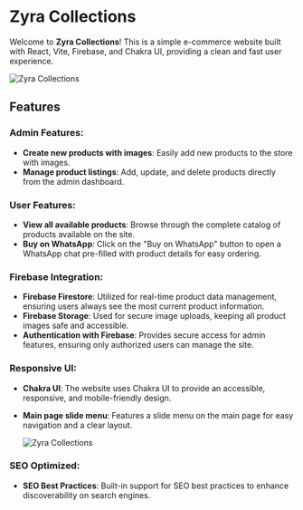 # Zyra Collections

Welcome to **Zyra Collections**! This is a simple e-commerce website built with React, Vite, Firebase, and Chakra UI, providing a clean and fast user experience.

<!-- Replace with your actual image URL -->
![Zyra Collections](https://firebasestorage.googleapis.com/v0/b/zyra-collection.appspot.com/o/Website%20UI%20Pictures%2FScreenshot%202024-08-26%20131631.png?alt=media&token=eb0d0d8c-5978-4153-b49b-7139130ba30f)


## Features

### Admin Features:
- **Create new products with images**: Easily add new products to the store with images.
- **Manage product listings**: Add, update, and delete products directly from the admin dashboard.

### User Features:
- **View all available products**: Browse through the complete catalog of products available on the site.
- **Buy on WhatsApp**: Click on the "Buy on WhatsApp" button to open a WhatsApp chat pre-filled with product details for easy ordering.

### Firebase Integration:
- **Firebase Firestore**: Utilized for real-time product data management, ensuring users always see the most current product information.
- **Firebase Storage**: Used for secure image uploads, keeping all product images safe and accessible.
- **Authentication with Firebase**: Provides secure access for admin features, ensuring only authorized users can manage the site.

### Responsive UI:
- **Chakra UI**: The website uses Chakra UI to provide an accessible, responsive, and mobile-friendly design.
- **Main page slide menu**: Features a slide menu on the main page for easy navigation and a clear layout.

  ![Zyra Collections](https://firebasestorage.googleapis.com/v0/b/zyra-collection.appspot.com/o/Website%20UI%20Pictures%2FScreenshot%202024-08-26%20131658.png?alt=media&token=4e3740bb-12b7-4350-b966-75e3c9c274b2)

### SEO Optimized:
- **SEO Best Practices**: Built-in support for SEO best practices to enhance discoverability on search engines.
